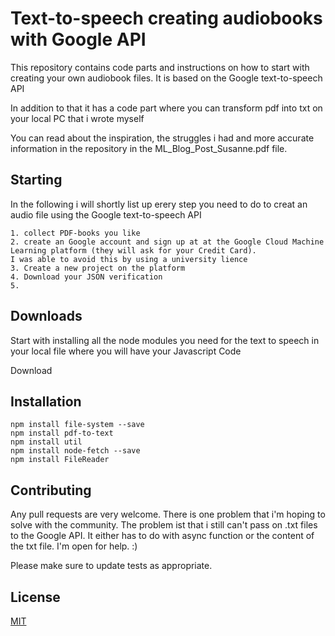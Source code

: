 # Text-to-speech creating audiobooks with Google API 
This repository contains code parts and instructions on how to start with creating your own audiobook files. It is based on the Google text-to-speech API

In addition to that it has a code part where you can transform pdf into txt on your local PC that i wrote myself

You can read about the inspiration, the struggles i had and more accurate information in the repository in the ML_Blog_Post_Susanne.pdf file. 

## Starting
In the following i will shortly list up erery step you need to do to creat an audio file using the Google text-to-speech API 

```
1. collect PDF-books you like 
2. create an Google account and sign up at at the Google Cloud Machine Learning platform (they will ask for your Credit Card).
I was able to avoid this by using a university lience
3. Create a new project on the platform 
4. Download your JSON verification 
5. 
```

## Downloads 

Start with installing all the node modules you need for the text to speech in your local file where you will have your Javascript Code

Download 

## Installation
```
npm install file-system --save
npm install pdf-to-text
npm install util
npm install node-fetch --save
npm install FileReader
```
## Contributing 

Any pull requests are very welcome. There is one problem that i'm hoping to solve with the community. The problem ist that i still can't pass on .txt files to the Google API. It either has to do with async function or the content of the txt file. I'm open for help. :) 

Please make sure to update tests as appropriate.

## License
[MIT](https://choosealicense.com/licenses/mit/)

